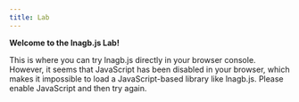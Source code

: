 ```yaml
---
title: Lab
---
```


**Welcome to the lnagb.js Lab!**

<p>
	This is where you can try lnagb.js directly in your browser console.
	<span id="no-js">
		However, it seems that JavaScript has been disabled in your browser,
		which makes it impossible to load a JavaScript-based library like
		lnagb.js. Please enable JavaScript and then try again.
	</span>
</p>
<p id="success" hidden>
	lnagb.js has been loaded and is currently available on this web page under
	the namespace <code>lnagbjs</code>. <br/>
	Go ahead and play around with it in the browser console.
</p>

<script>

	document.getElementById( 'no-js' ).setAttribute( 'hidden', '' );

</script>
<script type="module">

	import * as lnagbjs from 'https://cdn.jsdelivr.net/gh/vecma-org/lnagb.js/src/index.js';

	window.lnagbjs = lnagbjs;
	window.a = new lnagbjs.Matrix( 2, 3, 3, 9, - 3, 10, 9, - 8 );
	window.b = new lnagbjs.Matrix( 3, 2, 2, - 1, - 9, 4, - 7, 6 );

	window.a.name = "A";
	window.b.name = "B";

</script>
<script>

	let suggestions = [

		"lnagbjs.Matrix.ZeroMatrix( 4, 5 )",
		"a.transpose()",
		"lnagbjs.Matrix.IdentityMatrix( 3 )",
		"b.multiply( a )",
		"new lnagbjs.Matrix( 3, 3, 4, 1, - 9, 7, 7, - 6 )",
		"a.multiplyScalar( - 1.5 )",
		"b.addRowTimesScalarToRow( 1, 2, 3 )"

	]

	console.log( "lnagb.js has been loaded as 'lnagbjs'." );
	console.log( "Two example matrices are available as variables a and b." );
	console.log( `Try typing '${suggestions[
		Math.floor( Math.random() * suggestions.length )
	]}'.` );

	document.getElementById( 'success' ).removeAttribute( 'hidden' );

</script>
